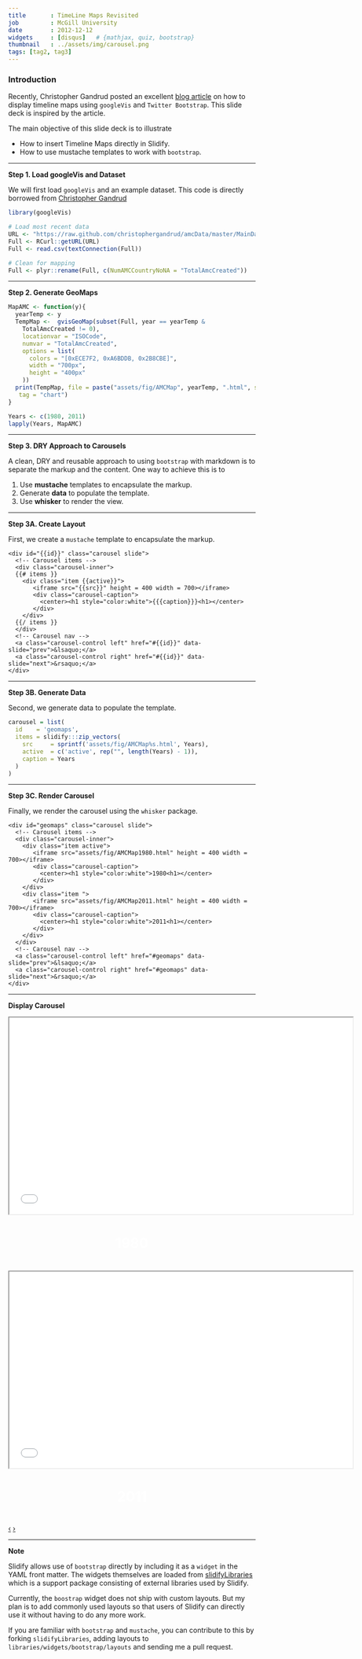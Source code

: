 ```yaml
---
title       : TimeLine Maps Revisited
job         : McGill University
date        : 2012-12-12
widgets     : [disqus]   # {mathjax, quiz, bootstrap}
thumbnail   : ../assets/img/carousel.png
tags: [tag2, tag3]
--- 
```


<script src="http://ajax.aspnetcdn.com/ajax/jQuery/jquery-1.7.min.js"></script>

### Introduction

Recently, Christopher Gandrud posted an excellent [blog article](http://christophergandrud.github.com/amc-site/maps.html) on how to display timeline maps using `googleVis` and `Twitter Bootstrap`. This slide deck is inspired by the article. 

The main objective of this slide deck is to illustrate

- How to insert Timeline Maps directly in Slidify.
- How to use mustache templates to work with `bootstrap`.


---

**Step 1. Load googleVis and Dataset**

We will first load `googleVis` and an example dataset. This code is directly borrowed from [Christopher Gandrud](https://github.com/christophergandrud/amcData/blob/master/SourceCode/Descriptive/AMCTotalMaps.R)


```r
library(googleVis)

# Load most recent data
URL <- "https://raw.github.com/christophergandrud/amcData/master/MainData/amcCountryYear.csv"
Full <- RCurl::getURL(URL)
Full <- read.csv(textConnection(Full))

# Clean for mapping 
Full <- plyr::rename(Full, c(NumAMCCountryNoNA = "TotalAmcCreated"))
```


---

**Step 2. Generate GeoMaps**


```r
MapAMC <- function(y){
  yearTemp <- y  
  TempMap <-  gvisGeoMap(subset(Full, year == yearTemp &
    TotalAmcCreated != 0), 
    locationvar = "ISOCode", 
    numvar = "TotalAmcCreated",
    options = list(
      colors = "[0xECE7F2, 0xA6BDDB, 0x2B8CBE]",
      width = "700px",
      height = "400px"
    ))
  print(TempMap, file = paste("assets/fig/AMCMap", yearTemp, ".html", sep = ""), 
   tag = "chart")
}

Years <- c(1980, 2011)
lapply(Years, MapAMC)
```


---

**Step 3. DRY Approach to Carousels**

A clean, DRY and reusable approach to using `bootstrap` with markdown is to separate the markup and the content. One way to achieve this is to 

1. Use **mustache** templates to encapsulate the markup.
2. Generate **data** to populate the template.
3. Use **whisker** to render the view.

---

**Step 3A. Create Layout**

First, we create a `mustache` template to encapsulate the markup.


```
<div id="{{id}}" class="carousel slide">
  <!-- Carousel items -->
  <div class="carousel-inner">
  {{# items }}
    <div class="item {{active}}">
       <iframe src="{{src}}" height = 400 width = 700></iframe>
       <div class="carousel-caption">
         <center><h1 style="color:white">{{{caption}}}<h1></center>
       </div>
    </div>
  {{/ items }}
  </div>
  <!-- Carousel nav -->
  <a class="carousel-control left" href="#{{id}}" data-slide="prev">&lsaquo;</a>
  <a class="carousel-control right" href="#{{id}}" data-slide="next">&rsaquo;</a>
</div>
```


---

**Step 3B. Generate Data**

Second, we generate data to populate the template.


```r
carousel = list(
  id    = 'geomaps',
  items = slidify:::zip_vectors(
    src     = sprintf('assets/fig/AMCMap%s.html', Years),
    active  = c('active', rep("", length(Years) - 1)),
    caption = Years
  )
)
```


---

**Step 3C. Render Carousel**

Finally, we render the carousel using the `whisker` package.


```
<div id="geomaps" class="carousel slide">
  <!-- Carousel items -->
  <div class="carousel-inner">
    <div class="item active">
       <iframe src="assets/fig/AMCMap1980.html" height = 400 width = 700></iframe>
       <div class="carousel-caption">
         <center><h1 style="color:white">1980<h1></center>
       </div>
    </div>
    <div class="item ">
       <iframe src="assets/fig/AMCMap2011.html" height = 400 width = 700></iframe>
       <div class="carousel-caption">
         <center><h1 style="color:white">2011<h1></center>
       </div>
    </div>
  </div>
  <!-- Carousel nav -->
  <a class="carousel-control left" href="#geomaps" data-slide="prev">&lsaquo;</a>
  <a class="carousel-control right" href="#geomaps" data-slide="next">&rsaquo;</a>
</div>
```


---

**Display Carousel**

<div id="geomaps" class="carousel slide">
  <!-- Carousel items -->
  <div class="carousel-inner">
    <div class="item active">
       <iframe src="assets/fig/AMCMap1980.html" height = 400 width = 700></iframe>
       <div class="carousel-caption">
         <center><h1 style="color:white">1980<h1></center>
       </div>
    </div>
    <div class="item ">
       <iframe src="assets/fig/AMCMap2011.html" height = 400 width = 700></iframe>
       <div class="carousel-caption">
         <center><h1 style="color:white">2011<h1></center>
       </div>
    </div>
  </div>
  <!-- Carousel nav -->
  <a class="carousel-control left" href="#geomaps" data-slide="prev">&lsaquo;</a>
  <a class="carousel-control right" href="#geomaps" data-slide="next">&rsaquo;</a>
</div>


---

**Note**

Slidify allows use of `bootstrap` directly by including it as a `widget` in the YAML front matter. The widgets themselves are loaded from [slidifyLibraries](http://github.com/ramnathv/slidifyLibraries) which is a support package consisting of external libraries used by Slidify.

Currently, the `boostrap` widget does not ship with custom layouts. But my plan is to add commonly used layouts so that users of Slidify can directly use it without having to do any more work. 

If you are familiar with `bootstrap` and `mustache`, you can contribute to this by forking `slidifyLibraries`, adding layouts to `libraries/widgets/bootstrap/layouts` and sending me a pull request.


